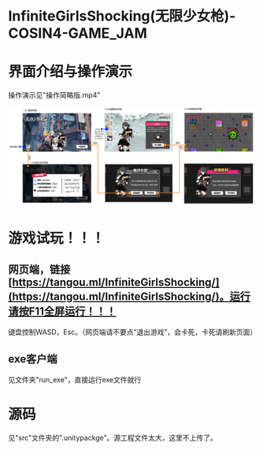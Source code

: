 # InfiniteGirlsShocking(无限少女枪)-COSIN4-GAME_JAM

# 界面介绍与操作演示

操作演示见"操作简略版.mp4"

![](Introduce.png)

# 游戏试玩！！！

## 网页端，链接[https://tangou.ml/InfiniteGirlsShocking/](https://tangou.ml/InfiniteGirlsShocking/)。运行请按F11全屏运行！！！

键盘控制WASD，Esc。（网页端请不要点“退出游戏”，会卡死，卡死请刷新页面）

## exe客户端

见文件夹"run_exe"，直接运行exe文件就行

# 源码

见"src"文件夹的".unitypackge"。源工程文件太大，这里不上传了。
